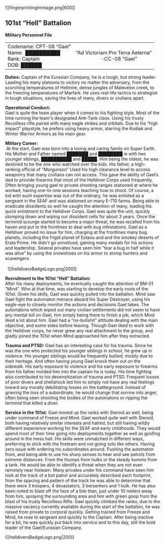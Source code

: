 ![[fingerprintingImmage.png|600]]

## 101st “Hell” Battalion
**Military Personnel File**

|                                                                              |                                                                          |
| ---------------------------------------------------------------------------- | ------------------------------------------------------------------------ |
| Codename: CPT-08 “Gael”<br>Name:  ██████████<br>Rank: Captain<br>DOB: ██████ | “Ad Victoriam Pro Terra Aeterna”    <br>                   -CC-08 “Gael” |

**Duties:**
Captain of the Eurasian Company, he is a tough, but strong leader. Leading his many platoons to victory no matter the adversary, from the scorching temperatures of Hellmire, dense jungles of Malevelon creek, to the freezing temperatures of Marfark. He uses real-life tactics to strategize in tough situations, saving the lives of many, divers or civilians apart.



**Operational Conduct:**  
Gael is quite the team player when it comes to his fighting style, Most of the time running the team's designated Anti-Tank class. Using his trusty Recoilless rifle paired with many eagle strikes and orbitals. Due to his “high impact” playstyle, he prefers using heavy armor, starring the Kodiak and Winter Warrior Armors as his main gear.   


  
**Military Career:**  
 At the start, Gael was born into a loving and caring family on Super Earth. His Mother and Father named ███████ and ████████ w with two younger siblings, ██████████ and █████. Him being the oldest, he was destined to be the one who watched over the kids. His father, a high-ranking official of “Morgunson” Used his high clearance level to access weaponry that many civilians can not access. This gave the ability of Gael’s dad to provide firearms that most of the Helldiver Corps used frequently. Often bringing young gael to private shooting ranges stationed at where he worked, having one-to-one sessions teaching how to shoot. Of course, a kid with such expertise was out of the ordinary, he was enlisted as a sergeant in the SEAF and was stationed on many E-710 farms. Being able to eradicate dissidents so well he caught the attention of many, leading his quick enlistment to the Helldiver Corps. Gael was quite the unit, quickly stomping down and wiping our dissident cells for about 3 years. Once the terminid scourge started to become a major threat, he was recalled from his haven and put to the frontlines to deal with bug infestations. Gael as a Helldiver proved no issue for him, charging at the frontlines many bug planets, including the frigid planet of Estanu and and the smokey deserts of Erata Prime. He didn't go unnoticed, gaining many medals for his actions and leadership. Several privates have seen him “tear a bug in half while it was alive” by using the snowshoes on his armor to stomp hunters and scavengers.                                                                                                                             
 
                                                           
 
![[helldiversBadgeLogo.png|200]]


**Recruitment to the 101st “Hell” Battalion:**  
After his many deployments, he eventually caught the attention of BM-01 “Mind”. Who at that time, was starting to develop the early roots of the 101st. Given his skills, Gael was quickly pulled into the battalion. Mind saw Gael fight the automaton menace aboard his Super Destroyer, using his eagle-eye to closely monitor the actions and decisions Gael takes. The automatons which wiped out many civilian settlements did not seem to have any mental toll on Gael, him simply being there to finish a job, which Mind liked a lot about him. Gael had a “no-bullshit” attitude dealing with the main objective, and some sides before leaving. Though Gael liked to work with the Helldiver corps, he never grew any real attachment to the group, and gladly joined the 101st when Mind approached him after they extracted.


**Trauma and PTSD:**
Gael has an interesting case for his trauma. Since he was the one who protected his younger siblings in school, he grew up in violence. His younger siblings would be frequently bullied, mostly due to their heritage. And often having young Gael knock them out on the sidewalk. His early exposure to violence and his early exposure to firearms from his father molded him into the captain he is today. His time fighting also contributed to his desensitization of trauma and PTSD. Frequent losses of poor divers and shellshock led him to simply not have any real feelings toward any morally debilitating losses on the battleground. Instead of grieving the loss of a subordinate, he would change that sorrow into anger, often being seen shooting the bodies of the automatons or ripping the terminid that killed a diver.


**Service in the 101st:**
Gael moved up the ranks with Steroid as well, being under command of Freeze and Mind. Gael worked quite well with Steroid, both having relatively similar interests and hatred, but still having wildly different experience working for the SEAF and early childhoods. They would spend most of their time going into deployments together as well as goofing around in the mess hall. His skills were unmatched in different ways, preferring to stick with the fireteam and not going solo like others. Having zero issue with ordering his subordinates around. Pushing the automaton front, and being able to use his sharp senses to hear and see patrols from extreme distances. From the thumps from hulks or the steady humms from a tank. He would be able to identify a threat when they are not even remotely near histeam. Many privates under his command have seen him look at the track of a bot patrol and accurately described each footprint, from the spacing and pattern of the track he was able to determine that there were 3 troopers, 4 devastators, 3 berserkers and 1 hulk. He has also been noted to blast off the face of a bile titan, just under 10 meters away from him, spraying the surrounding area and him with green goop from the blast of his trusty Recoilless Rifle. Gael quickly climbed the ranks, due to the massive vacancy currently available during the start of the battalion, he was raised from private to corporal quickly. Getting trained from Freeze and Mind, he rose to sergeant and quickly to the Captain. After being inactive for a bit, he was quickly put back into service and to this day, still the bold leader of the Gael/Eurasian Company.


![[helldiversBadgeLogo.png|200]]
